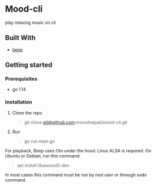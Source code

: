 # Mood-cli
play relaxing music on cli


## Built With
- [beep](https://github.com/faiface/beep)

## Getting started

### Prerequisites
- go 1.14

### Installation
1. Clone the repo
    > git clone git@github.com:monzilnepali/mood-cli.git
2. Run
    > go run main.go


For playback, Beep uses Oto under the hood.
Linux
ALSA is required. On Ubuntu or Debian, run this command:
> apt install libasound2-dev

In most cases this command must be run by root user or through sudo command.


